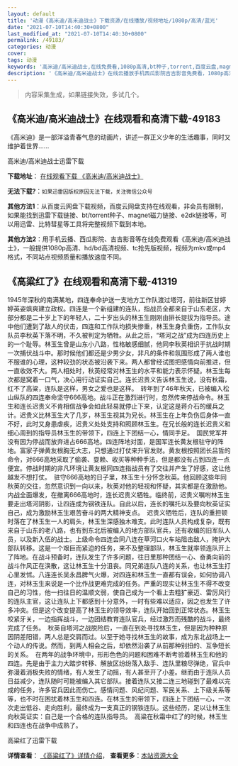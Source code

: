 ```yaml
---
layout: default
title: '动漫《高米迪/高米迪战士》下载资源/在线播放/视频地址/1080p/高清/蓝光'
date: "2021-07-10T14:40:30+0800"
last_modified_at: "2021-07-10T14:40:30+0800"
permalink: /49183/
categories: 动漫
cover:
tags: 动漫
keywords: '高米迪/高米迪战士,在线免费看,1080p高清,bt种子,torrent,百度云盘,magnet,磁力链,迅雷下载资源'
description: '《高米迪/高米迪战士》在线云播放手机西瓜影院吉吉影音免费看，1080p高清bd/hd未删减完整版和tc抢先枪版，mkv/mp4格式，附带bt/torrent种子、magnet/磁力链、百度云盘、网盘资源迅雷下载链接'
---
```


>内容采集生成，如果链接失效，多试几个。


## 《高米迪/高米迪战士》在线观看和高清下载-49183

《高米迪》是一部洋溢青春气息的动画片，讲述一群正义少年的生活趣事，同时又维护着世界……


高米迪/高米迪战士迅雷下载

**下载地址**： [在线观看下载 《高米迪/高米迪战士》](https://www.993dy.com//vod-detail-id-4421.html) 


**无法下载?**：`如果迅雷因版权原因无法下载，关注微信公众号 `

**其他方法1**：从百度云网盘下载视频，百度云网盘支持在线观看，非会员有限制，如果能找到迅雷下载链接、bt/torrent种子、magnet磁力链接、e2dk链接等，可以用迅雷、比特彗星等工具将完整视频下载到本地。

**其他方法2**：用手机云播、西瓜影院、吉吉影音等在线免费观看《高米迪/高米迪战士》，一般提供1080p高清、hd/bd高清视频、tc抢先版视频，视频为mkv或mp4格式，不同站点视频质量和播放速度不同。


## 《高粱红了》在线观看和高清下载-41319

1945年深秋的南满某地，四连奉命护送一支地方工作队渡过塔河，前往新区甘婷婷英姿飒爽建立政权。四连是一个新组建的连队，指战员全都来自于山东老区，大部分都是二十岁上下的年轻人，二十岁出头的林玉生刚刚由排长提拔为指导员。途中他们遭到了敌人的伏击，四连和工作队均损失惨重，林玉生身负重伤，工作队女队员李秋英下落不明，不久被判定为牺牲。从此之后，“塔河之战”成为四连历史上的一个耻辱。林玉生曾是山东小八路，性格敏感细腻，他同李秋英相识于抗战时期一次捕伏战斗中。那时候他们都还是少男少女，非凡的条件和氛围形成了两人谁也不服谁的心理，这种较劲的状态被沿袭下来。两人都曾经试图把感情向前推进，但一直收效不大。两人相处时，秋英经常对林玉生的水平和能力表示怀疑。林玉生每次都是窝着一口气，决心用行动证实自己。连长迟贵义告诉林玉生说，没有秋霜，红不了高粱，连队是这样，男女之爱也是这样。　转年到了46年秋天，已被编入松山纵队的四连奉命坚守666高地。战斗正在激烈进行时，忽然传来停战命令。林玉生和连长迟贵义不肯相信战争会如此轻易就停止下来，认定这是蒋介石的缓兵之计。迟贵义比林玉生大了几岁，林玉生视其为兄长。林玉生在上年负伤后身体一直不好，此时又身患虐疾，迟贵义处处支持和照顾林玉生。在兄长般的连长迟贵义和细心周到的指导员林玉生的带领下，四连上下团结一心，情同手足。　国民党军并没有因为停战而放弃进占666高地。四连阵地对面，是国军连长黄友根驻守的阵地。富家子弹黄友根胸无大志，只想通过打仗来升官发财。黄友根按照团长吕哲的命令，对666高地采取了偷袭、耍赖、收买等种种手法，但是都没有占到四连一点便宜。停战时期的非凡环境让黄友根同四连指战员有了交往并产生了好感，这让他越发不想打仗。　驻守666高地的日子里，林玉生十分怀念秋英。他回顾这些年同秋英的交往，忽然意识到一向以来，秋英对他的轻视和怀疑，其实都是在激励他。　内战全面爆发，在撤离666高地时，连长迟贵义牺牲。临终前，迟贵义嘱咐林玉生要走出塔河阴影，让四连成为钢铁连队。自此以后，连长的嘱托以及要向秋英证实自己，成为激励林玉生艰苦奋斗的两大精神支点。　迟贵义牺牲后，连队的重担顿时落在了林玉生一人的肩头，林玉生深感独木难支。此时连队人员构成复杂，既有来自于山东的老八路，也有到东北后被编入的地方部队官兵，还有收编的旧军队人员，以及新入伍的战士。上级命令四连会同八连在草河口火车站阻击敌人，掩护大部队转移。这是一个艰巨而紧迫的任务，来不及整理部队，林玉生就率领连队开上了阵地。在战斗预备时，连队发生了许多问题，往日里那种团结一心、奋勇向前的战斗作风正在涣散，这让林玉生十分沮丧。同兄弟连队八连的关系，也让林玉生打心里发怵。八连连长吴永昌脾气火爆，对四连和林玉生一直都有误会，如何协调八连，对林玉生来说是一个比作战更难完成的任务。严重的现实让林玉生不得不改变自己的习性，他一扫往日的温顺文弱，使自己成为一个看上去粗犷豪迈、雷厉风行的连队主官，这让连队上下都感到十分意外，一时有些难以适应，因之也发生了许多冲突。但是这个改变提高了林玉生的领导效率，连队开始回到正常状态。林玉生咬紧牙关，一边指挥战斗，一边团结教育连队官兵，经过激烈而残酷的战斗，最终完成了任务。　秋英自塔河之战脱险后，一直在到处寻找林玉生，但是因为种种原因阴差阳错，两人总是交肩而过。以至于她寻找林玉生的故事，成为东北战场上一个动人的传说。然而，到两人相会之后，却依然沿袭了从前那种别扭的、互争短长的关系。　在两年的战争环境中，形形色色的问题和困难不断考验着林玉生和他的四连。先是由于主力大踏步转移、解放区纷纷落入敌手、连队里粮尽弹绝，官兵中弥漫着消极失败的情绪，有人发生了动摇，有人甚至开了小差。继而由于连队人员日益减少，连队随时可能被编入其它部队。接着连队又接二连三地碰到了最难以完成的任务，许多官兵因此而伤亡。感情问题、风纪问题、军民关系、上下级关系等等，也不时在困扰着林玉生和四连。在林玉生的带领下，四连上下团结一心，一次次走出低谷、走向胜利，最终成为一支真正的钢铁连队。这些经历，足以让林玉生向秋英证实：自己是一个合格的连队指导员。　高粱在秋霜中红了的时候，林玉生和四连也在战争中成熟了。<br />


高粱红了迅雷下载

**详情查看**： [《高粱红了》详情介绍](/movie/41319/)， **查看更多**：[本站资源大全](/movie/t/all/)

